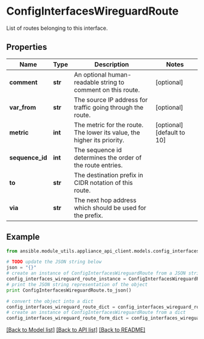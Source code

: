 # ConfigInterfacesWireguardRoute

List of routes belonging to this interface.

## Properties
Name | Type | Description | Notes
------------ | ------------- | ------------- | -------------
**comment** | **str** | An optional human-readable string to comment on this route. | [optional] 
**var_from** | **str** | The source IP address for traffic going through the route. | [optional] 
**metric** | **int** | The metric for the route. The lower its value, the higher its priority. | [optional] [default to 10]
**sequence_id** | **int** | The sequence id determines the order of the route entries. | 
**to** | **str** | The destination prefix in CIDR notation of this route. | 
**via** | **str** | The next hop address which should be used for the prefix. | 

## Example

```python
from ansible.module_utils.appliance_api_client.models.config_interfaces_wireguard_route import ConfigInterfacesWireguardRoute

# TODO update the JSON string below
json = "{}"
# create an instance of ConfigInterfacesWireguardRoute from a JSON string
config_interfaces_wireguard_route_instance = ConfigInterfacesWireguardRoute.from_json(json)
# print the JSON string representation of the object
print ConfigInterfacesWireguardRoute.to_json()

# convert the object into a dict
config_interfaces_wireguard_route_dict = config_interfaces_wireguard_route_instance.to_dict()
# create an instance of ConfigInterfacesWireguardRoute from a dict
config_interfaces_wireguard_route_form_dict = config_interfaces_wireguard_route.from_dict(config_interfaces_wireguard_route_dict)
```
[[Back to Model list]](../README.md#documentation-for-models) [[Back to API list]](../README.md#documentation-for-api-endpoints) [[Back to README]](../README.md)


